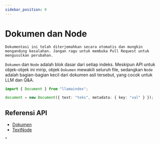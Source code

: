 ```yaml
---
sidebar_position: 0
---
```


# Dokumen dan Node

`Dokumentasi ini telah diterjemahkan secara otomatis dan mungkin mengandung kesalahan. Jangan ragu untuk membuka Pull Request untuk mengusulkan perubahan.`

`Dokumen` dan `Node` adalah blok dasar dari setiap indeks. Meskipun API untuk objek-objek ini mirip, objek `Dokumen` mewakili seluruh file, sedangkan `Node` adalah bagian-bagian kecil dari dokumen asli tersebut, yang cocok untuk LLM dan Q&A.

```typescript
import { Document } from "llamaindex";

document = new Document({ text: "teks", metadata: { key: "val" } });
```

## Referensi API

- [Dokumen](../../api/classes/Document.md)
- [TextNode](../../api/classes/TextNode.md)

"

